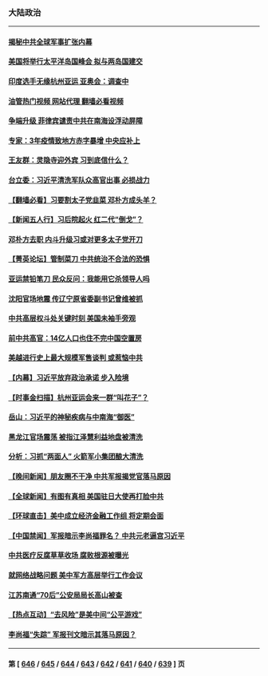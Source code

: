 ### 大陆政治
---
#### [揭秘中共全球军事扩张内幕](../../pages/ncid277/n14077820.md?09250445) 
#### [美国将举行太平洋岛国峰会 拟与两岛国建交](../../pages/ncid277/n14080297.md?09250445) 
#### [印度选手无缘杭州亚运 亚奥会：调查中](../../pages/ncid277/n14080275.md?09250445) 
#### [油管热门视频 网站代理 翻墙必看视频](http://138.2.39.72:81/youtube.html?epic-marker?09250445)
#### [争端升级 菲律宾谴责中共在南海设浮动屏障](../../pages/ncid277/n14080222.md?09250445) 
#### [专家：3年疫情致地方赤字暴增 中央应补上](../../pages/ncid277/n14080112.md?09250445) 
#### [王友群：灵隐寺迎外宾 习到底信什么？](../../pages/ncid277/n14079992.md?09250445) 
#### [台立委：习近平清洗军队众高官出事 必损战力](../../pages/ncid277/n14079952.md?09250445) 
#### [【翻墙必看】习要割太子党韭菜 邓朴方成头羊？](../../pages/ncid277/n14080033.md?09250445) 
#### [【新闻五人行】习后院起火 红二代“倒戈”？](../../pages/ncid277/n14079967.md?09250445) 
#### [邓朴方去职 内斗升级习或对更多太子党开刀](../../pages/ncid277/n14079877.md?09250445) 
#### [【菁英论坛】管制菜刀 中共统治不合法的恐惧](../../pages/ncid277/n14079964.md?09250445) 
#### [亚运禁铅笔刀 民众反问：我能用它杀领导人吗](../../pages/ncid277/n14079959.md?09250445) 
#### [沈阳官场地震 传辽宁原省委副书记曾维被抓](../../pages/ncid277/n14079961.md?09250445) 
#### [中共高层权斗处关键时刻 美国未袖手旁观](../../pages/ncid277/n14079957.md?09250445) 
#### [前中共高官：14亿人口也住不完中国空置房](../../pages/ncid277/n14079941.md?09250445) 
#### [美越进行史上最大规模军售谈判 或惹恼中共](../../pages/ncid277/n14079940.md?09250445) 
#### [【内幕】习近平放弃政治承诺 步入险境](../../pages/ncid277/n14076921.md?09250445) 
#### [【时事金扫描】杭州亚运会来一群“叫花子”？](../../pages/ncid277/n14079875.md?09250445) 
#### [岳山：习近平的神秘疾病与中南海“御医”](../../pages/ncid277/n14079861.md?09250445) 
#### [黑龙江官场震荡 被指江泽慧利益地盘被清洗](../../pages/ncid277/n14079773.md?09250445) 
#### [分析：习抓“两面人” 火箭军小集团酿大清洗](../../pages/ncid277/n14079764.md?09250445) 
#### [【晚间新闻】朋友圈不干净 中共军报揭党官落马原因](../../pages/ncid277/n14079755.md?09250445) 
#### [【全球新闻】有图有真相 美国驻日大使再打脸中共](../../pages/ncid277/n14079756.md?09250445) 
#### [【环球直击】美中成立经济金融工作组 将定期会面](../../pages/ncid277/n14079148.md?09250445) 
#### [【中国禁闻】军报暗示李尚福罪名？ 中共元老逼宫习近平](../../pages/ncid277/n14079136.md?09250445) 
#### [中共医疗反腐草草收场 腐败根源被曝光](../../pages/ncid277/n14078946.md?09250445) 
#### [就网络战略问题 美中军方高层举行工作会议](../../pages/ncid277/n14079590.md?09250445) 
#### [江苏南通“70后”公安局局长高山被查](../../pages/ncid277/n14079600.md?09250445) 
#### [【热点互动】“去风险”是美中间“公平游戏”](../../pages/ncid277/n14079569.md?09250445) 
#### [李尚福“失踪” 军报刊文暗示其落马原因？](../../pages/ncid277/n14079561.md?09250445) 

---
#### 第 [ [646](./646.md?09250445) / [645](./645.md?09250445) / [644](./644.md?09250445) / [643](./643.md?09250445) / [642](./642.md?09250445) / [641](./641.md?09250445) / [640](./640.md?09250445) / [639](./639.md?09250445) ] 页
